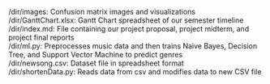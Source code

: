 /dir/images: Confusion matrix images and visualizations
/dir/GanttChart.xlsx: Gantt Chart spreadsheet of our semester timeline
/dir/index.md: File containing our project proposal, project midterm, and project final reports<br>
/dir/ml.py: Preprocesses music data and then trains Naive Bayes, Decision Tree, and Support Vector Machine to predict genres <br>
/dir/newsong.csv: Dataset file in spreadsheet format <br>
/dir/shortenData.py: Reads data from csv and modifies data to new CSV file <br>
